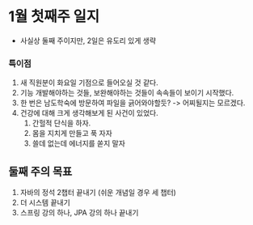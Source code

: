 # 1월 첫째주 일지
- 사실상 둘째 주이지만, 2일은 유도리 있게 생략

### 특이점
1. 새 직원분이 화요일 기점으로 들어오실 것 같다.
2. 기능 개발해야하는 것들, 보완해야하는 것들이 속속들이 보이기 시작했다.
3. 한 번은 남도학숙에 방문하여 파일을 긁어와야할듯? -> 어찌될지는 모르겠다.
4. 건강에 대해 크게 생각해보게 된 사건이 있었다.
   1. 간헐적 단식을 하자.
   2. 몸을 지치게 만들고 푹 자자
   3. 쓸데 없는데 에너지를 쏟지 말자

## 둘째 주의 목표
1. 자바의 정석 2챕터 끝내기 (쉬운 개념일 경우 세 챕터)
2. 더 시스템 끝내기
3. 스프링 강의 하나, JPA 강의 하나 끝내기

